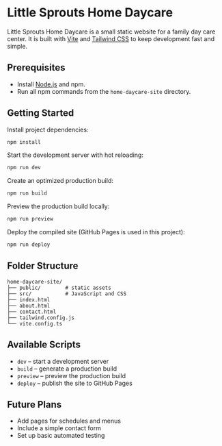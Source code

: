# Little Sprouts Home Daycare

Little Sprouts Home Daycare is a small static website for a family day care center. It is built with [Vite](https://vitejs.dev/) and [Tailwind CSS](https://tailwindcss.com/) to keep development fast and simple.

## Prerequisites

- Install [Node.js](https://nodejs.org/) and npm.
- Run all npm commands from the `home-daycare-site` directory.

## Getting Started

Install project dependencies:

```bash
npm install
```

Start the development server with hot reloading:

```bash
npm run dev
```

Create an optimized production build:

```bash
npm run build
```

Preview the production build locally:

```bash
npm run preview
```

Deploy the compiled site (GitHub Pages is used in this project):

```bash
npm run deploy
```

## Folder Structure

```
home-daycare-site/
├── public/        # static assets
├── src/           # JavaScript and CSS
├── index.html
├── about.html
├── contact.html
├── tailwind.config.js
└── vite.config.ts
```

## Available Scripts

- `dev` – start a development server
- `build` – generate a production build
- `preview` – preview the production build
- `deploy` – publish the site to GitHub Pages

## Future Plans

- Add pages for schedules and menus
- Include a simple contact form
- Set up basic automated testing

